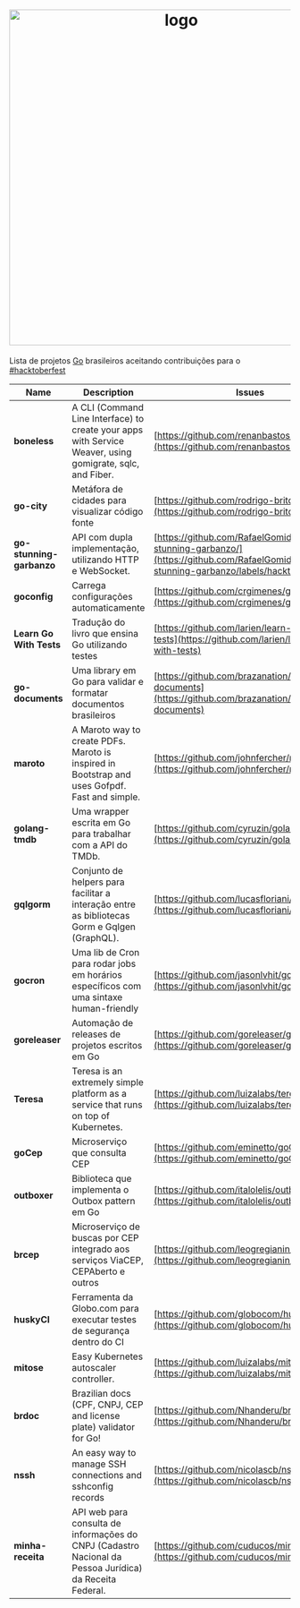 <h1 align="center">
    <img width="600" src="https://i.imgur.com/OClSued.png" alt="logo"/>
</h1>

Lista de projetos [Go](https://golang.org) brasileiros aceitando contribuições para o [#hacktoberfest](https://hacktoberfest.digitalocean.com)


Name | Description | Issues
--- | --- | ---
**boneless** | A CLI (Command Line Interface) to create your apps with Service Weaver, using gomigrate, sqlc, and Fiber. | [https://github.com/renanbastos93/boneless](https://github.com/renanbastos93/boneless)
**go-city** | Metáfora de cidades para visualizar código fonte | [https://github.com/rodrigo-brito/gocity](https://github.com/rodrigo-brito/gocity) |
**go-stunning-garbanzo** | API com dupla implementação, utilizando HTTP e WebSocket. |[https://github.com/RafaelGomides/go-stunning-garbanzo/](https://github.com/RafaelGomides/go-stunning-garbanzo/labels/hacktoberfest)
**goconfig** | Carrega configurações automaticamente |[https://github.com/crgimenes/goconfig](https://github.com/crgimenes/goconfig)
**Learn Go With Tests** | Tradução do livro que ensina Go utilizando testes| [https://github.com/larien/learn-go-with-tests](https://github.com/larien/learn-go-with-tests)
**go-documents** | Uma library em Go para validar e formatar documentos brasileiros | [https://github.com/brazanation/go-documents](https://github.com/brazanation/go-documents)
**maroto** | A Maroto way to create PDFs. Maroto is inspired in Bootstrap and uses Gofpdf. Fast and simple. | [https://github.com/johnfercher/maroto](https://github.com/johnfercher/maroto)
**golang-tmdb** | Uma wrapper escrita em Go para trabalhar com a API do TMDb. | [https://github.com/cyruzin/golang-tmdb](https://github.com/cyruzin/golang-tmdb)
**gqlgorm** | Conjunto de helpers para facilitar a interação entre as bibliotecas Gorm e Gqlgen (GraphQL). | [https://github.com/lucasfloriani/gqlgorm](https://github.com/lucasfloriani/gqlgorm)
**gocron** | Uma lib de Cron para rodar jobs em horários específicos com uma sintaxe human-friendly | [https://github.com/jasonlvhit/gocron](https://github.com/jasonlvhit/gocron)
**goreleaser** | Automação de releases de projetos escritos em Go | [https://github.com/goreleaser/goreleaser](https://github.com/goreleaser/goreleaser)
**Teresa** | Teresa is an extremely simple platform as a service that runs on top of Kubernetes. | [https://github.com/luizalabs/teresa](https://github.com/luizalabs/teresa)
**goCep** | Microserviço que consulta CEP | [https://github.com/eminetto/goCep](https://github.com/eminetto/goCep)
**outboxer** | Biblioteca que implementa o Outbox pattern em Go | [https://github.com/italolelis/outboxer](https://github.com/italolelis/outboxer)
**brcep** | Microserviço de buscas por CEP integrado aos serviços ViaCEP, CEPAberto e outros | [https://github.com/leogregianin/brcep](https://github.com/leogregianin/brcep)
**huskyCI** | Ferramenta da Globo.com para executar testes de segurança dentro do CI | [https://github.com/globocom/huskyCI](https://github.com/globocom/huskyCI)
**mitose** | Easy Kubernetes autoscaler controller. | [https://github.com/luizalabs/mitose](https://github.com/luizalabs/mitose)
**brdoc** | Brazilian docs (CPF, CNPJ, CEP and license plate) validator for Go! | [https://github.com/Nhanderu/brdoc](https://github.com/Nhanderu/brdoc)
**nssh** | An easy way to manage SSH connections and sshconfig records | [https://github.com/nicolascb/nssh](https://github.com/nicolascb/nssh)
**minha-receita** | API web para consulta de informações do CNPJ (Cadastro Nacional da Pessoa Jurídica) da Receita Federal. | [https://github.com/cuducos/minha-receita](https://github.com/cuducos/minha-receita)
